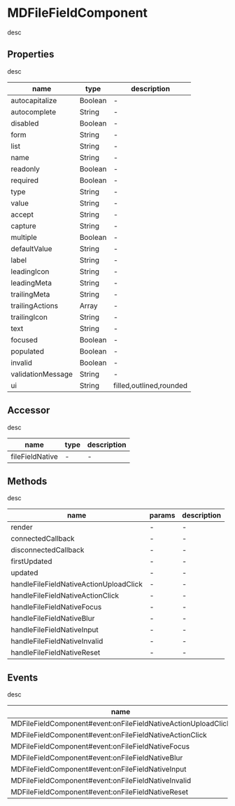 # MDFileFieldComponent
desc 

## Properties
desc 

name|type|description
---|---|---
autocapitalize|Boolean|-
autocomplete|String|-
disabled|Boolean|-
form|String|-
list|String|-
name|String|-
readonly|Boolean|-
required|Boolean|-
type|String|-
value|String|-
accept|String|-
capture|String|-
multiple|Boolean|-
defaultValue|String|-
label|String|-
leadingIcon|String|-
leadingMeta|String|-
trailingMeta|String|-
trailingActions|Array|-
trailingIcon|String|-
text|String|-
focused|Boolean|-
populated|Boolean|-
invalid|Boolean|-
validationMessage|String|-
ui|String|filled,outlined,rounded

## Accessor
desc 

name|type|description
---|---|---
fileFieldNative|-|-

## Methods
desc 

name|params|description
---|---|---
render|-|-
connectedCallback|-|-
disconnectedCallback|-|-
firstUpdated|-|-
updated|-|-
handleFileFieldNativeActionUploadClick|-|-
handleFileFieldNativeActionClick|-|-
handleFileFieldNativeFocus|-|-
handleFileFieldNativeBlur|-|-
handleFileFieldNativeInput|-|-
handleFileFieldNativeInvalid|-|-
handleFileFieldNativeReset|-|-

## Events
desc 

name|params|description
---|---|---
MDFileFieldComponent#event:onFileFieldNativeActionUploadClick|-|-
MDFileFieldComponent#event:onFileFieldNativeActionClick|-|-
MDFileFieldComponent#event:onFileFieldNativeFocus|-|-
MDFileFieldComponent#event:onFileFieldNativeBlur|-|-
MDFileFieldComponent#event:onFileFieldNativeInput|-|-
MDFileFieldComponent#event:onFileFieldNativeInvalid|-|-
MDFileFieldComponent#event:onFileFieldNativeReset|-|-

